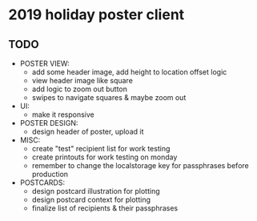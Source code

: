 # 2019 holiday poster client

## TODO

- POSTER VIEW:
  - add some header image, add height to location offset logic
  - view header image like square
  - add logic to zoom out button
  - swipes to navigate squares & maybe zoom out
- UI:
  - make it responsive
- POSTER DESIGN:
  - design header of poster, upload it
- MISC:
  - create "test" recipient list for work testing
  - create printouts for work testing on monday
  - remember to change the localstorage key for passphrases before production
- POSTCARDS:
  - design postcard illustration for plotting
  - design postcard context for plotting
  - finalize list of recipients & their passphrases

